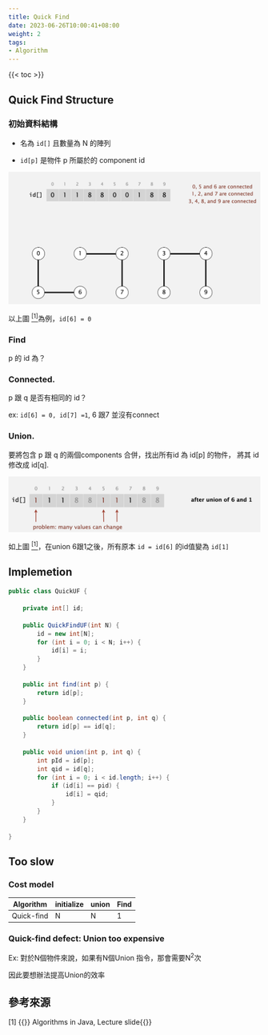 ```yaml
---
title: Quick Find
date: 2023-06-26T10:00:41+08:00
weight: 2
tags:
- Algorithm
---
```


{{< toc >}}

## Quick Find Structure

### 初始資料結構

- 名為 `id[]` 且數量為 N 的陣列

- `id[p]` 是物件 p 所屬於的 component id



![quick-find-example](https://raw.githubusercontent.com/viccj/upic/master/uPic/quick-find-example.png)

以上圖 [<sup>[1]</sup>](#refer-anchor-1)為例，`id[6] = 0`



### Find

p 的 id 為？



### Connected.

p 跟 q 是否有相同的 id？

ex: `id[6] = 0, id[7] =1`, 6 跟7 並沒有connect



### Union.

要將包含 p 跟 q 的兩個components 合併，找出所有id 為 id[p] 的物件， 將其 id 修改成 id[q].

![quick-union-example](https://raw.githubusercontent.com/viccj/upic/master/uPic/quick-union-example.png)


如上圖 [<sup>[1]</sup>](#refer-anchor-1)，在union 6跟1之後，所有原本 `id = id[6]` 的id值變為 `id[1]`



## Implemetion

```Java
public class QuickUF {
    
    private int[] id;
    
    public QuickFindUF(int N) {
        id = new int[N];
        for (int i = 0; i < N; i++) {
    	    id[i] = i;
    	}
    }
    
    public int find(int p) {
    	return id[p];
    }

    public boolean connected(int p, int q) {
        return id[p] == id[q];
    }
    
    public void union(int p, int q) {
    	int pId = id[p];
    	int qid = id[q];
    	for (int i = 0; i < id.length; i++) {
            if (id[i] == pid) {
                id[i] = qid;
            }
    	}
    }
  
}
```

## Too slow

### Cost model

| Algorithm  | initialize | union | Find |
| ---------- | ---------- | ----- | ---- |
| Quick-find | N          | N     | 1    |



### Quick-find defect: Union too expensive

Ex: 對於N個物件來說，如果有N個Union 指令，那會需要N<sup>2</sup>次

因此要想辦法提高Union的效率


## 參考來源

<div id="refer-anchor-1"></div>

[1] {{<ref-out href="https://algs4.cs.princeton.edu/lectures/keynote/15UnionFind.pdf">}} Algorithms in Java, Lecture slide{{</ref-out>}}


